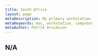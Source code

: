 ```yaml
---
title: South Africa
layout: page
metaDescription: My primary workstation.
metaKeywords: mac, workstation, computer
metaAuthor: Patrik Arvidsson
---
```


## N/A
